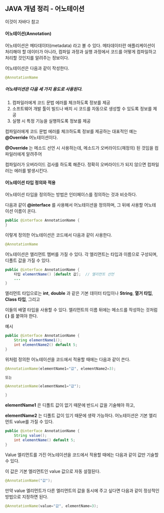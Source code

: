 ##  JAVA 개념 정리 - 어노테이션

이것이 자바다 참고


#### 어노테이션(Annotation)

어노테이션은 메타데이터(metadata) 라고 볼 수 있다. 
메타데이터란 애플리케이션이 처리해야 할 데이터가 아니라, 컴파일 과정과 실행 과정에서 코드를 어떻게
컴파일하고 처리할 것인지를 알려주는 정보이다. 

어노테이션은 다음과 같이 작성한다.  

```java
@AnnotationName
```


##### 어노테이션은 다음 세 가지 용도로 사용된다.

1. 컴파일러에게 코드 문법 에러를 체크하도록 정보를 제공
2. 소프트웨어 개발 툴이 빌드나 배치 시 코드를 자동으로 생성할 수 있도록 정보를 제공
3. 실행 시 특정 기능을 실행하도록 정보를 제공    
  

컴파일러에게 코드 문법 에러를 체크하도록 정보를 제공하는 대표적인 예는 **@Override** 어노테이션이다.

**@Override** 는 메소드 선언 시 사용하는데, 메소드가 오버라이드(재정의) 된 것임을 컴파일러에게 알려주어

컴파일러가 오버라이드 검사를 하도록 해준다. 정확히 오버라이드가 되지 않으면 컴파일러는 에러를 발생시킨다.


#### 어노테이션 타입 정의와 적용

어노테이션 타입을 정의하는 방법은 인터페이스를 정의하는 것과 비슷하다.

다음과 같이 **@interface** 를 사용해서 어노테이션을 정의하며, 그 뒤에 사용할 어노테이션 이름이 온다.

```java
public @interface AnnotationName {
}
```


이렇게 정의한 어노테이션은 코드에서 다음과 같이 사용한다.

```java
@AnnotationName
```


어노테이션은 엘리먼트 멤버를 가질 수 있다. 각 엘리먼트는 타입과 이름으로 구성되며, 디폴트 값을 가질 수 있다.

```java
public @interface AnnotationName {
	타입 elementName() [default 값];  // 엘리먼트 선언
	...
}
```


엘리먼트 타입으로는 **int**, **double** 과 같은 기본 데이터 타입이나 **String**, **열거 타입**, **Class 타입**, 그리고

이들의 배열 타입을 사용할 수 있다. 엘리먼트의 이름 뒤에는 메소드를 작성하는 것처럼   **( )**   를 붙여야 한다.


예시

```java
public @interface AnnotationName {
    String elementName1();
    int elementName2() default 5;
}
```


위처럼 정의한 어노테이션을 코드에서 적용할 때에는 다음과 같이 쓴다.

```java
@AnnotationName(elementName1="값", elementName2=3);

또는

@AnnotationName(elementName1="값");

}
```


**elementName1** 은 디폴트 값이 없기 때문에 반드시 값을 기술해야 하고,

**elementName2** 는 디폴트 값이 있기 때문에 생략 가능하다. 어노테이션은 기본 엘리먼트 value를 가질 수 있다.

```java
public @interface AnnotationName {
	String value();
	int elementName() default 5;
}
```


Value 엘리먼트를 가진 어노테이션을 코드에서 적용할 때에는 다음과 같이 값만 기술할 수 있다.

이 값은 기본 엘리먼트인 value 값으로 자동 설절된다.

```java
@AnnotationName("값");
```


만약 value 엘리먼트가 다른 엘리먼트의 값을 동시에 주고 싶다면 다음과 같이 정상적인 방법으로 지정하면 된다.

```java
@AnnotationName(value="값", elementName=3);
```
